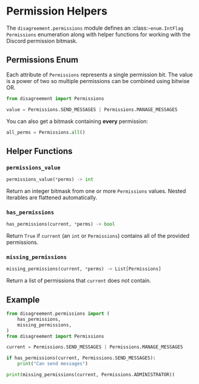 # Permission Helpers

The `disagreement.permissions` module defines an :class:`~enum.IntFlag`
`Permissions` enumeration along with helper functions for working with
the Discord permission bitmask.

## Permissions Enum

Each attribute of ``Permissions`` represents a single permission bit. The value
is a power of two so multiple permissions can be combined using bitwise OR.

```python
from disagreement import Permissions

value = Permissions.SEND_MESSAGES | Permissions.MANAGE_MESSAGES
```

You can also get a bitmask containing **every** permission:

```python
all_perms = Permissions.all()
```

## Helper Functions

### ``permissions_value``

```python
permissions_value(*perms) -> int
```

Return an integer bitmask from one or more ``Permissions`` values. Nested
iterables are flattened automatically.

### ``has_permissions``

```python
has_permissions(current, *perms) -> bool
```

Return ``True`` if ``current`` (an ``int`` or ``Permissions``) contains all of
the provided permissions.

### ``missing_permissions``

```python
missing_permissions(current, *perms) -> List[Permissions]
```

Return a list of permissions that ``current`` does not contain.

## Example

```python
from disagreement.permissions import (
    has_permissions,
    missing_permissions,
)
from disagreement import Permissions

current = Permissions.SEND_MESSAGES | Permissions.MANAGE_MESSAGES

if has_permissions(current, Permissions.SEND_MESSAGES):
    print("Can send messages")

print(missing_permissions(current, Permissions.ADMINISTRATOR))
```

